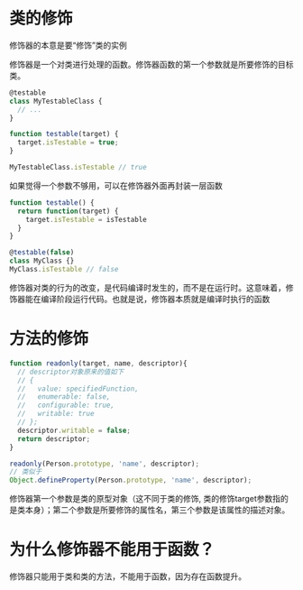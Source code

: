 
# 类的修饰

修饰器的本意是要“修饰”类的实例

修饰器是一个对类进行处理的函数。修饰器函数的第一个参数就是所要修饰的目标类。

``` js
@testable
class MyTestableClass {
  // ...
}

function testable(target) {
  target.isTestable = true;
}

MyTestableClass.isTestable // true
```

如果觉得一个参数不够用，可以在修饰器外面再封装一层函数

``` js
function testable() {
  return function(target) {
    target.isTestable = isTestable
  }
}

@testable(false)
class MyClass {}
MyClass.isTestable // false

```

修饰器对类的行为的改变，是代码编译时发生的，而不是在运行时。这意味着，修饰器能在编译阶段运行代码。也就是说，修饰器本质就是编译时执行的函数

# 方法的修饰

``` js
function readonly(target, name, descriptor){
  // descriptor对象原来的值如下
  // {
  //   value: specifiedFunction,
  //   enumerable: false,
  //   configurable: true,
  //   writable: true
  // };
  descriptor.writable = false;
  return descriptor;
}

readonly(Person.prototype, 'name', descriptor);
// 类似于
Object.defineProperty(Person.prototype, 'name', descriptor);
```

修饰器第一个参数是类的原型对象（这不同于类的修饰, 类的修饰target参数指的是类本身）；第二个参数是所要修饰的属性名，第三个参数是该属性的描述对象。

# 为什么修饰器不能用于函数？

修饰器只能用于类和类的方法，不能用于函数，因为存在函数提升。